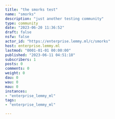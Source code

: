 ```yaml
---
title: "the smorks test" 
name: "smorks"
description: "just another testing community"
type: community
date: "2023-06-20 11:36:52"
draft: false
nsfw: false
actor_id: "https://enterprise.lemmy.ml/c/smorks"
host: enterprise.lemmy.ml
lastmod: "0001-01-01 00:00:00"
published: "2023-06-11 04:51:18"
subscribers: 1
posts: 0
comments: 0
weight: 0
dau: 0
wau: 0
mau: 0
instances:
- "enterprise_lemmy_ml"
tags: 
- "enterprise_lemmy_ml"

---
```

